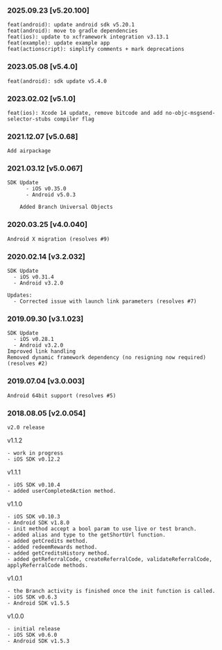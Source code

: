 ### 2025.09.23 [v5.20.100]

```
feat(android): update android sdk v5.20.1
feat(android): move to gradle dependencies
feat(ios): update to xcframework integration v3.13.1
feat(example): update example app
feat(actionscript): simplify comments + mark deprecations
```



### 2023.05.08 [v5.4.0]

```
feat(android): sdk update v5.4.0
```


### 2023.02.02 [v5.1.0]

```
feat(ios): Xcode 14 update, remove bitcode and add no-objc-msgsend-selector-stubs compiler flag
```


### 2021.12.07 [v5.0.68]

```
Add airpackage
```


### 2021.03.12 [v5.0.067]

```
SDK Update
      - iOS v0.35.0
      - Android v5.0.3
    
    Added Branch Universal Objects
```


### 2020.03.25 [v4.0.040]

```
Android X migration (resolves #9)
```


### 2020.02.14 [v3.2.032]

```
SDK Update
  - iOS v0.31.4
  - Android v3.2.0

Updates:
  - Corrected issue with launch link parameters (resolves #7)  
```


### 2019.09.30 [v3.1.023]

```
SDK Update
  - iOS v0.28.1
  - Android v3.2.0
Improved link handling
Removed dynamic framework dependency (no resigning now required) (resolves #2) 
```


### 2019.07.04 [v3.0.003]

```
Android 64bit support (resolves #5)
```


### 2018.08.05 [v2.0.054]

```
v2.0 release
```


v1.1.2 

```
- work in progress
- iOS SDK v0.12.2
```

v1.1.1

```
- iOS SDK v0.10.4
- added userCompletedAction method.
```

v1.1.0

```
- iOS SDK v0.10.3
- Android SDK v1.8.0
- init method accept a bool param to use live or test branch.
- added alias and type to the getShortUrl function.
- added getCredits method.
- added redeemRewards method.
- added getCreditsHistory method.
- added getReferralCode, createReferralCode, validateReferralCode, applyReferralCode methods.
```

v1.0.1

```
- the Branch activity is finished once the init function is called.
- iOS SDK v0.6.3
- Android SDK v1.5.5
```

v1.0.0

```
- initial release
- iOS SDK v0.6.0
- Android SDK v1.5.3
```